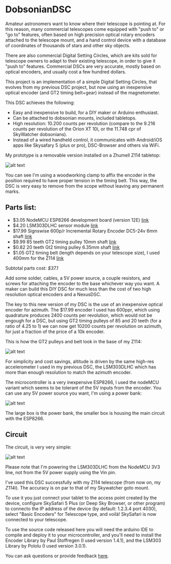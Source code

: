 # DobsonianDSC

Amateur astronomers want to know where their telescope is pointing at. For this reason, many commercial telescopes come equipped with "push to" or "go to" features, often based on high precision optical rotary encoders attached to the telescope mount, and a hand control device with a database of coordinates of thousands of stars and other sky objects.

There are also commercial Digital Setting Circles, which are kits sold for telescope owners to adapt to their existing telescope, in order to give it "push to" features. Commercial DSCs are very accurate, mostly based on optical encoders, and usually cost a few hundred dollars.

This project is an implementation of a simple Digital Setting Circles, that evolves from my previous DSC project, but now using an inexpensive optical encoder (and GT2 timing belt+gear) instead of the magnetometer.

This DSC achieves the following:

* Easy and inexpensive to build, for a DIY maker or Arduino enthusiast.
* Can be attached to dobsonian mounts, included tabletops.
* High resolution: 10.200 counts per revolution (compare to the 9.216 counts per revolution of the Orion XT 10i, or the 11.748 cpr of SkyWatcher dobsonians).
* Instead of a wired handheld control, it communicates with Android/iOS apps like Skysafary 5 (plus or pro), DSC-Browser and others via WiFi.

My prototype is a removable version installed on a Zhumell Z114 tabletop:

![alt text](https://raw.githubusercontent.com/vlaate/DobsonianDSC/master/dobDSC-front.jpg "Finished look")

You can see I'm using a woodworking clamp to affix the encoder in the position required to have proper tension in the timing belt. This way, the DSC is very easy to remove from the scope without leaving any permanent marks.

## Parts list:

* $3.05 NodeMCU ESP8266 development board (version 12E) [link](https://www.aliexpress.com/item/1pcs-lot-NodeMcu-Lua-WIFI-Internet-of-Things-development-board-based-ESP8266-esp-12e-for-arduino/32775934156.html)
* $4.20 LSM303DLHC sensor module [link](https://www.aliexpress.com/item/1-pcs-GY-511-LSM303DLHC-Module-E-Compass-3-Axis-Accelerometer-3-Axis-Magnetometer-Module-Sensor/1956617486.html)
* $17.99 Signswise 600p/r Incremental Rotary Encoder DC5-24v 6mm shaft [link](https://www.amazon.com/gp/product/B00UTIFCVA)
* $9.99 85 teeth GT2 timing pulley 10mm shaft [link](https://www.aliexpress.com/item/POWGE-1pcs-85-Teeth-GT2-Timing-Pulley-Bore-5-6-35-8mm-for-width-6mm-GT2/32773386105.html)
* $0.82 20 teeth Gt2 timing pulley 6.35mm shaft [link](https://www.aliexpress.com/item/20tooth-Bore-6-35mm-GT2-Synchronous-Pulley-Aluminium-Timing-Gear-For-Width-6mm-Belt-3D-Printers/32808150854.html)
* $1.05 GT2 timing  belt (length depends on your telescope size), I used 400mm for the Z114 [link](https://www.aliexpress.com/item/Free-Shipping-3D-printer-belt-closed-loop-rubber-GT2-timing-belt-400-2GT-6-teeth-100/32477498985.html)

Subtotal parts cost: *$37.1*

Add some solder, cables, a 5V power source, a couple resistors, and screws for attaching the encoder to the base whichever way you want. A maker can build this DIY DSC for much less than the cost of two high resolution optical encoders and a NexusDSC.

The key to this new version of my DSC is the use of an inexpensive optical encoder for azimuth. The $17.99 encoder I used has 600ppr, which using quadrature produces 2400 counts per revolution, which would not be engough for a DSC, but using GT2 timing pulleys of 85 and 20 teeth (for a ratio of 4.25 to 1) we can now get 10200 counts per revolution on azimuth, for just a fraction of the price of a 10k encoder. 

This is how the GT2 pulleys and belt look in the base of my Z114:

![alt text](https://github.com/vlaate/DobsonianDSC/blob/master/dobDSC-upclose.jpg "Pulleys")

For simplicity and cost savings, altitude is driven by the same high-res accelerometer I used in my previous DSC, the LSM303DLHC which has more than enough resolution to match the azimuth encoder.

The microcontroller is a very inexpensive ESP8266, I used the nodeMCU variant which seems to be tolerant of the 5V inputs from the encoder. You can use any 5V power source you want, I'm using a power bank:

![alt text](https://github.com/vlaate/DobsonianDSC/blob/master/dobDSC-back.jpg "Back")

The large box is the power bank, the smaller box is housing the main circuit with the ESP8266.

## Circuit

The circuit, is very very simple:

![alt text](https://github.com/vlaate/DobsonianDSC/blob/master/encoder.png "Circuit")

Please note that I'm powering the LSM303DLHC from the NodeMCU 3V3 line, not from the 5V power supply using the Vin pin.  

I've used this DSC successfully with my Z114 telescope (from now on, my *Z114i*). The accuracy is on par to that of my Skywatcher goto mount. 

To use it you just connect your tablet to the access point created by the device, configure SkySafari 5 Plus (or Deep Sky Browser, or other program) to connecto the IP address of the device (by default: 1.2.3.4 port 4030), select "Basic Encoders" for Telescope type, and voilà! SkySafari is now connected to your telescope.

To use the source code released here you will need the arduino IDE to compile and deploy it to your microcontroller, and you'll need to install the Encoder Library by Paul Stoffregen (I used version 1.4.1), and the LSM303 Library by Pololu (I used version 3.0.1).

You can ask questions or provide feedback [here](https://www.cloudynights.com/topic/589521-37-dobsonian-dsc-for-diy-makers/).

